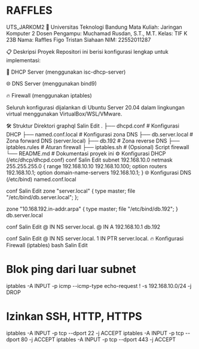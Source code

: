 # RAFFLES
UTS_JARKOM2
🏫 Universitas Teknologi Bandung
Mata Kuliah: Jaringan Komputer 2
Dosen Pengampu: Muchamad Rusdan, S.T., M.T.
Kelas: TIF K 23B
Nama: Raffles Figo Tristan Siahaan
NIM: 22552011287

📋 Deskripsi Proyek
Repositori ini berisi konfigurasi lengkap untuk implementasi:

🔄 DHCP Server (menggunakan isc-dhcp-server)

🌐 DNS Server (menggunakan bind9)

🔥 Firewall (menggunakan iptables)

Seluruh konfigurasi dijalankan di Ubuntu Server 20.04 dalam lingkungan virtual menggunakan VirtualBox/WSL/VMware.

🛠️ Struktur Direktori
graphql
Salin
Edit
.
├── dhcpd.conf                # Konfigurasi DHCP
├── named.conf.local          # Konfigurasi zona DNS
├── db.server.local           # Zona forward DNS (server.local)
├── db.192                    # Zona reverse DNS
├── iptables.rules            # Aturan firewall
├── iptables.sh               # (Opsional) Script firewall
└── README.md                 # Dokumentasi proyek ini
⚙️ Konfigurasi DHCP (/etc/dhcp/dhcpd.conf)
conf
Salin
Edit
subnet 192.168.10.0 netmask 255.255.255.0 {
  range 192.168.10.10 192.168.10.100;
  option routers 192.168.10.1;
  option domain-name-servers 192.168.10.1;
}
🌐 Konfigurasi DNS (/etc/bind)
named.conf.local

conf
Salin
Edit
zone "server.local" {
    type master;
    file "/etc/bind/db.server.local";
};

zone "10.168.192.in-addr.arpa" {
    type master;
    file "/etc/bind/db.192";
}
db.server.local

conf
Salin
Edit
@       IN      NS      server.local.
@       IN      A       192.168.10.1
db.192

conf
Salin
Edit
@       IN      NS      server.local.
1       IN      PTR     server.local.
🔥 Konfigurasi Firewall (iptables)
bash
Salin
Edit
# Blok ping dari luar subnet
iptables -A INPUT -p icmp --icmp-type echo-request ! -s 192.168.10.0/24 -j DROP

# Izinkan SSH, HTTP, HTTPS
iptables -A INPUT -p tcp --dport 22 -j ACCEPT
iptables -A INPUT -p tcp --dport 80 -j ACCEPT
iptables -A INPUT -p tcp --dport 443 -j ACCEPT
